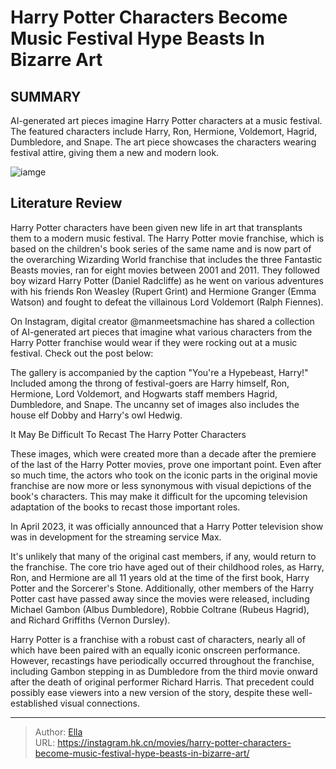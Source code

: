 # Harry Potter Characters Become Music Festival Hype Beasts In Bizarre Art


## SUMMARY 



  AI-generated art pieces imagine Harry Potter characters at a music festival.   The featured characters include Harry, Ron, Hermione, Voldemort, Hagrid, Dumbledore, and Snape.   The art piece showcases the characters wearing festival attire, giving them a new and modern look.  

![iamge](https://static1.srcdn.com/wordpress/wp-content/uploads/2023/12/artwork-depicting-daniel-radcliffe-as-harry-potter-attending-a-music-festival.jpg)

## Literature Review



Harry Potter characters have been given new life in art that transplants them to a modern music festival. The Harry Potter movie franchise, which is based on the children&#39;s book series of the same name and is now part of the overarching Wizarding World franchise that includes the three Fantastic Beasts movies, ran for eight movies between 2001 and 2011. They followed boy wizard Harry Potter (Daniel Radcliffe) as he went on various adventures with his friends Ron Weasley (Rupert Grint) and Hermione Granger (Emma Watson) and fought to defeat the villainous Lord Voldemort (Ralph Fiennes).




On Instagram, digital creator @manmeetsmachine has shared a collection of AI-generated art pieces that imagine what various characters from the Harry Potter franchise would wear if they were rocking out at a music festival. Check out the post below:


 

The gallery is accompanied by the caption &#34;You&#39;re a Hypebeast, Harry!&#34; Included among the throng of festival-goers are Harry himself, Ron, Hermione, Lord Voldemort, and Hogwarts staff members Hagrid, Dumbledore, and Snape. The uncanny set of images also includes the house elf Dobby and Harry&#39;s owl Hedwig.


 It May Be Difficult To Recast The Harry Potter Characters 
          




These images, which were created more than a decade after the premiere of the last of the Harry Potter movies, prove one important point. Even after so much time, the actors who took on the iconic parts in the original movie franchise are now more or less synonymous with visual depictions of the book&#39;s characters. This may make it difficult for the upcoming television adaptation of the books to recast those important roles.



In April 2023, it was officially announced that a Harry Potter television show was in development for the streaming service Max.




It&#39;s unlikely that many of the original cast members, if any, would return to the franchise. The core trio have aged out of their childhood roles, as Harry, Ron, and Hermione are all 11 years old at the time of the first book, Harry Potter and the Sorcerer&#39;s Stone. Additionally, other members of the Harry Potter cast have passed away since the movies were released, including Michael Gambon (Albus Dumbledore), Robbie Coltrane (Rubeus Hagrid), and Richard Griffiths (Vernon Dursley).




Harry Potter is a franchise with a robust cast of characters, nearly all of which have been paired with an equally iconic onscreen performance. However, recastings have periodically occurred throughout the franchise, including Gambon stepping in as Dumbledore from the third movie onward after the death of original performer Richard Harris. That precedent could possibly ease viewers into a new version of the story, despite these well-established visual connections.



---

> Author: [Ella](https://instagram.hk.cn/)  
> URL: https://instagram.hk.cn/movies/harry-potter-characters-become-music-festival-hype-beasts-in-bizarre-art/  

